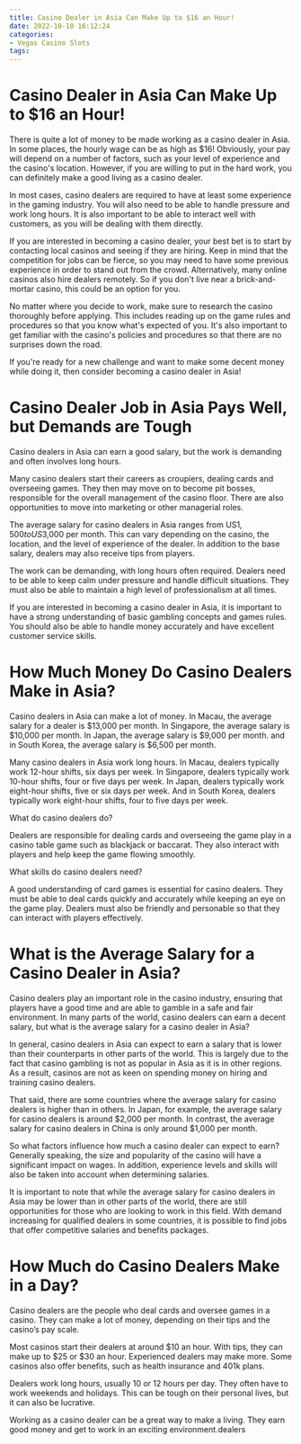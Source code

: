```yaml
---
title: Casino Dealer in Asia Can Make Up to $16 an Hour!
date: 2022-10-10 16:12:24
categories:
- Vegas Casino Slots
tags:
---
```



#  Casino Dealer in Asia Can Make Up to $16 an Hour!

There is quite a lot of money to be made working as a casino dealer in Asia. In some places, the hourly wage can be as high as $16! Obviously, your pay will depend on a number of factors, such as your level of experience and the casino's location. However, if you are willing to put in the hard work, you can definitely make a good living as a casino dealer.

In most cases, casino dealers are required to have at least some experience in the gaming industry. You will also need to be able to handle pressure and work long hours. It is also important to be able to interact well with customers, as you will be dealing with them directly.

If you are interested in becoming a casino dealer, your best bet is to start by contacting local casinos and seeing if they are hiring. Keep in mind that the competition for jobs can be fierce, so you may need to have some previous experience in order to stand out from the crowd. Alternatively, many online casinos also hire dealers remotely. So if you don't live near a brick-and-mortar casino, this could be an option for you.

No matter where you decide to work, make sure to research the casino thoroughly before applying. This includes reading up on the game rules and procedures so that you know what's expected of you. It's also important to get familiar with the casino's policies and procedures so that there are no surprises down the road.

If you're ready for a new challenge and want to make some decent money while doing it, then consider becoming a casino dealer in Asia!

#  Casino Dealer Job in Asia Pays Well, but Demands are Tough

Casino dealers in Asia can earn a good salary, but the work is demanding and often involves long hours.

Many casino dealers start their careers as croupiers, dealing cards and overseeing games. They then may move on to become pit bosses, responsible for the overall management of the casino floor. There are also opportunities to move into marketing or other managerial roles.

The average salary for casino dealers in Asia ranges from US$1,500 to US$3,000 per month. This can vary depending on the casino, the location, and the level of experience of the dealer. In addition to the base salary, dealers may also receive tips from players.

The work can be demanding, with long hours often required. Dealers need to be able to keep calm under pressure and handle difficult situations. They must also be able to maintain a high level of professionalism at all times.

If you are interested in becoming a casino dealer in Asia, it is important to have a strong understanding of basic gambling concepts and games rules. You should also be able to handle money accurately and have excellent customer service skills.

#  How Much Money Do Casino Dealers Make in Asia?

Casino dealers in Asia can make a lot of money. In Macau, the average salary for a dealer is $13,000 per month. In Singapore, the average salary is $10,000 per month. In Japan, the average salary is $9,000 per month. and in South Korea, the average salary is $6,500 per month.

Many casino dealers in Asia work long hours. In Macau, dealers typically work 12-hour shifts, six days per week. In Singapore, dealers typically work 10-hour shifts, four or five days per week. In Japan, dealers typically work eight-hour shifts, five or six days per week. And in South Korea, dealers typically work eight-hour shifts, four to five days per week.

What do casino dealers do?

Dealers are responsible for dealing cards and overseeing the game play in a casino table game such as blackjack or baccarat. They also interact with players and help keep the game flowing smoothly.

What skills do casino dealers need?

A good understanding of card games is essential for casino dealers. They must be able to deal cards quickly and accurately while keeping an eye on the game play. Dealers must also be friendly and personable so that they can interact with players effectively.

#  What is the Average Salary for a Casino Dealer in Asia?

Casino dealers play an important role in the casino industry, ensuring that players have a good time and are able to gamble in a safe and fair environment. In many parts of the world, casino dealers can earn a decent salary, but what is the average salary for a casino dealer in Asia?

In general, casino dealers in Asia can expect to earn a salary that is lower than their counterparts in other parts of the world. This is largely due to the fact that casino gambling is not as popular in Asia as it is in other regions. As a result, casinos are not as keen on spending money on hiring and training casino dealers.

That said, there are some countries where the average salary for casino dealers is higher than in others. In Japan, for example, the average salary for casino dealers is around $2,000 per month. In contrast, the average salary for casino dealers in China is only around $1,000 per month.

So what factors influence how much a casino dealer can expect to earn? Generally speaking, the size and popularity of the casino will have a significant impact on wages. In addition, experience levels and skills will also be taken into account when determining salaries.

It is important to note that while the average salary for casino dealers in Asia may be lower than in other parts of the world, there are still opportunities for those who are looking to work in this field. With demand increasing for qualified dealers in some countries, it is possible to find jobs that offer competitive salaries and benefits packages.

#  How Much do Casino Dealers Make in a Day?

Casino dealers are the people who deal cards and oversee games in a casino. They can make a lot of money, depending on their tips and the casino’s pay scale.

Most casinos start their dealers at around $10 an hour. With tips, they can make up to $25 or $30 an hour. Experienced dealers may make more. Some casinos also offer benefits, such as health insurance and 401k plans.

Dealers work long hours, usually 10 or 12 hours per day. They often have to work weekends and holidays. This can be tough on their personal lives, but it can also be lucrative.

Working as a casino dealer can be a great way to make a living. They earn good money and get to work in an exciting environment.dealers